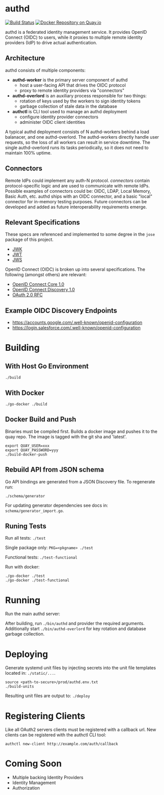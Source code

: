 authd
=====

[![Build Status](https://semaphoreci.com/api/v1/projects/52d56c45-8487-42ac-b124-056df1630122/411983/badge.svg)](https://semaphoreci.com/coreos-inc/auth)
[![Docker Repository on Quay.io](https://quay.io/repository/coreos/authd/status?token=64f952fa-9aa9-4f8e-ab8d-93bfbe770d25 "Docker Repository on Quay.io")](https://quay.io/repository/coreos/authd)


authd is a federated identity management service.
It provides OpenID Connect (OIDC) to users, while it proxies to multiple remote identity providers (IdP) to drive actual authentication.

## Architecture

authd consists of multiple components:

- **authd-worker** is the primary server component of authd
	- host a user-facing API that drives the OIDC protocol
	- proxy to remote identity providers via "connectors"
- **authd-overlord** is an auxiliary process responsible for two things:
	- rotation of keys used by the workers to sign identity tokens
	- garbage collection of stale data in the database
- **authctl** is CLI tool used to manage an authd deployment
	- configure identity provider connectors
	- administer OIDC client identities

A typical authd deployment consists of N authd-workers behind a load balanacer, and one authd-overlord.
The authd-workers directly handle user requests, so the loss of all workers can result in service downtime.
The single authd-overlord runs its tasks periodically, so it does not need to maintain 100% uptime.

## Connectors

Remote IdPs could implement any auth-N protocol.
*connectors* contain protocol-specific logic and are used to communicate with remote IdPs.
Possible examples of connectors could be: OIDC, LDAP, Local Memory, Basic Auth, etc.
authd ships with an OIDC connector, and a basic "local" connector for in-memory testing purposes.
Future connectors can be developed and added as future interoperability requirements emerge.

## Relevant Specifications

These specs are referenced and implemented to some degree in the `jose` package of this project.

- [JWK](https://tools.ietf.org/html/draft-ietf-jose-json-web-key-36)
- [JWT](https://tools.ietf.org/html/draft-ietf-oauth-json-web-token-30)
- [JWS](https://tools.ietf.org/html/draft-jones-json-web-signature-04)

OpenID Connect (OIDC) is broken up into several specifications. The following (amongst others) are relevant:

- [OpenID Connect Core 1.0](https://openid.net/specs/openid-connect-core-1_0.html)
- [OpenID Connect Discovery 1.0](https://openid.net/specs/openid-connect-discovery-1_0.html)
- [OAuth 2.0 RFC](https://tools.ietf.org/html/rfc6749)

## Example OIDC Discovery Endpoints

- https://accounts.google.com/.well-known/openid-configuration
- https://login.salesforce.com/.well-known/openid-configuration

# Building

## With Host Go Environment

`./build`

## With Docker

`./go-docker ./build`

## Docker Build and Push

Binaries must be compiled first.
Builds a docker image and pushes it to the quay repo.
The image is tagged with the git sha and 'latest'.

```
export QUAY_USER=xxx
export QUAY_PASSWORD=yyy
./build-docker-push
```

## Rebuild API from JSON schema

Go API bindings are generated from a JSON Discovery file.
To regenerate run:

```
./schema/generator
```

For updating generator dependencies see docs in: `schema/generator_import.go`.

## Runing Tests

Run all tests: `./test`

Single package only: `PKG=<pkgname> ./test`

Functional tests: `./test-functional`

Run with docker:

```
./go-docker ./test
./go-docker ./test-functional
```

# Running

Run the main authd server:

After building, run `./bin/authd` and provider the required arguments.
Additionally start `./bin/authd-overlord` for key rotation and database garbage collection.

# Deploying

Generate systemd unit files by injecting secrets into the unit file templates located in: `./static/...`.

```
source <path-to-secure>/prod/authd.env.txt
./build-units
```

Resulting unit files are output to: `./deploy`

# Registering Clients

Like all OAuth2 servers clients must be registered with a callback url.
New clients can be registered with the authctl CLI tool:
```
authctl new-client http://example.com/auth/callback
```

# Coming Soon

- Multiple backing Identity Providers
- Identity Management
- Authorization
